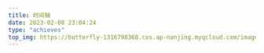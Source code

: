 ```yaml
---
title: 时间轴
date: 2023-02-08 23:04:24
type: "achieves"
top_img: https://butterfly-1316798368.cos.ap-nanjing.myqcloud.com/images/pink-324175.jpg
---
```


